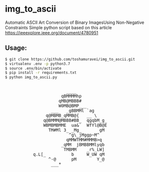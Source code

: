 # img_to_ascii
Automatic ASCII Art Conversion of Binary ImagesUsing Non-Negative Constraints
Simple python script based on this article https://ieeexplore.ieee.org/document/4780951

## Usage:

```sh
$ git clone https://github.com/toshamuravei/img_to_ascii.git
$ virtualenv .env -p python3.7
$ source .env/bin/activate
$ pip install -r requirements.txt
$ python img_to_ascii.py
```
                                                   
<pre>                                                   
                        ____                       
                      qBMMMMhp                     
                     qMB@MBBB#                     
                     W0MB@BMP___                   
                  ___   _gBBMMl `ag                
                q@MBMB_qMMB@{   __ \               
               q@BMMM@MBBB#BB_  qgqbM_g_           
               WBMBMBMME  ua&`  WfYl@B@E           
                 TM#Ml 3_ _Mg_       gM            
                         ^g\_jMggp~M^              
                        qMMWTMM#MMMB>q             
                      _qMM  jBMBBMMlyqb            
                       TMBMM    _r%_LW]            
           q.L[_          b     W_UW qM            
                 ^-@      pM        Y_@            
                  ___*<LgUQ%_  @Mgap`              
                }l   `{  _qMMfT7qMP                
                F  ^g  \qBBM _qqBM_ji__            
                9@  Y\_ VJ% t]7Z<`    YY           
                 fK__/^C_q U_         _A           
                    ^~&LJ*  f?M=+++r"T             
</pre>                                                   
                                                 
